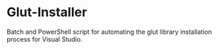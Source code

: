 # Glut-Installer
Batch and PowerShell script for automating the glut library installation process for Visual Studio.
